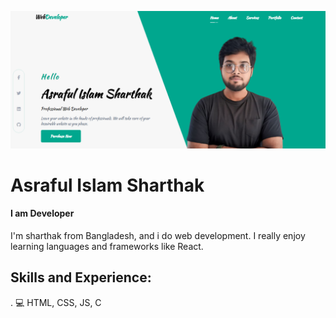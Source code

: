 ![I am Developer](https://github.com/sharthak18/sharthak18/blob/main/Screenshot%202024-09-21%20200548.png)
# Asraful Islam Sharthak
#### I am Developer
I'm sharthak from Bangladesh, and i do web development. I really enjoy learning languages and frameworks like React.

## Skills and Experience:
. 💻 HTML, CSS, JS, C



